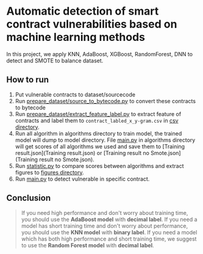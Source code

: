 # Automatic detection of smart contract vulnerabilities based on machine learning methods
In this project, we apply KNN, AdaBoost, XGBoost, RandomForest, DNN to detect and SMOTE to balance dataset.

## How to run
1. Put vulnerable contracts to dataset/sourcecode
2. Run [prepare_dataset/source_to_bytecode.py](prepare_dataset/source_to_bytecode.py) to convert these contracts to bytecode
3. Run [prepare_dataset/extract_feature_label.py](prepare_dataset/extract_feature_label.py) to extract feature of contracts and label them to `contract_labled_x_y-gram.csv` in [csv directory](csv/).
4. Run all algorithm in algorithms directory to train model, the trained model will dump to model directory. File [main.py](algorithms/main.py) in algorithms directory will get scores of all algorithms we used and save them to [Training result.json](Training result.json) or [Training result no Smote.json](Training result no Smote.json).
5. Run [statistic.py](statistic.py) to compare scores between algorithms and extract figures to [figures directory](figures/).
6. Run [main.py](main.py) to detect vulnerable in specific contract.

## Conclusion
> If you need high performance and don't worry about training time, you should use the **AdaBoost model** with __decimal label__.
> If you need a model has short training time and don't worry about performance, you should use the **KNN model** with __binary label__.
> If you need a model which has both high performance and short training time, we suggest to use the **Random Forest model** with __decimal label__.